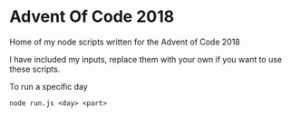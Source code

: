 # Advent Of Code 2018

Home of my node scripts written for the Advent of Code 2018

I have included my inputs, replace them with your own if you want to use these scripts.

To run a specific day
```ssh
node run.js <day> <part>
```
